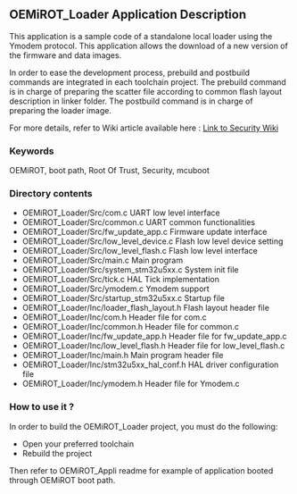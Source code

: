 ## <b>OEMiROT_Loader Application Description</b>

This application is a sample code of a standalone local loader using the Ymodem protocol. This application allows the download of a new version of the firmware and data images.


In order to ease the development process, prebuild and postbuild commands are integrated in each toolchain project. The prebuild command is in charge of preparing the scatter file according to common flash layout description in linker folder. The postbuild command is in charge of preparing the loader image.


For more details, refer to Wiki article available here : [Link to Security Wiki](https://wiki.st.com/stm32mcu/wiki/Category:Security)


### <b>Keywords</b>

OEMiROT, boot path, Root Of Trust, Security, mcuboot



### **Directory contents**


* OEMiROT\_Loader/Src/com.c UART low level interface
* OEMiROT\_Loader/Src/common.c UART common functionalities
* OEMiROT\_Loader/Src/fw\_update\_app.c Firmware update interface
* OEMiROT\_Loader/Src/low\_level\_device.c Flash low level device setting
* OEMiROT\_Loader/Src/low\_level\_flash.c Flash low level interface
* OEMiROT\_Loader/Src/main.c Main program
* OEMiROT\_Loader/Src/system\_stm32u5xx.c System init file
* OEMiROT\_Loader/Src/tick.c HAL Tick implementation
* OEMiROT\_Loader/Src/ymodem.c Ymodem support
* OEMiROT\_Loader/Src/startup\_stm32u5xx.c Startup file
* OEMiROT\_Loader/Inc/loader\_flash\_layout.h Flash layout header file
* OEMiROT\_Loader/Inc/com.h Header file for com.c
* OEMiROT\_Loader/Inc/common.h Header file for common.c
* OEMiROT\_Loader/Inc/fw\_update\_app.h Header file for fw\_update\_app.c
* OEMiROT\_Loader/Inc/low\_level\_flash.h Header file for low\_level\_flash.c
* OEMiROT\_Loader/Inc/main.h Main program header file
* OEMiROT\_Loader/Inc/stm32u5xx\_hal\_conf.h HAL driver configuration file
* OEMiROT\_Loader/Inc/ymodem.h Header file for Ymodem.c


### **How to use it ?**


In order to build the OEMiROT\_Loader project, you must do the following:


* Open your preferred toolchain
* Rebuild the project


Then refer to OEMiROT\_Appli readme for example of application booted through OEMiROT boot path.